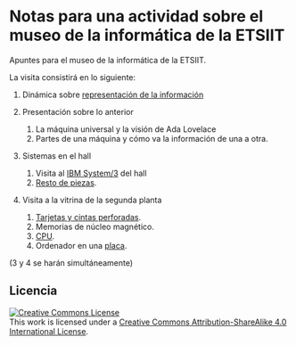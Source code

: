 # Notas para una actividad sobre el museo de la informática de la ETSIIT

Apuntes para el museo de la informática de la ETSIIT.

La visita consistirá en lo siguiente:

1. Dinámica sobre [representación de la información](actividad-representacion-informacion.md)
   
2. Presentación sobre lo anterior
   1. La máquina universal y la visión de Ada Lovelace
   2. Partes de una máquina y cómo va la información de una a otra.

3. Sistemas en el hall
   1. Visita al [IBM System/3](System3.md) del hall
   2. [Resto de piezas](ordenadores-hall.md).

4. Visita a la vitrina de la segunda planta
   1. [Tarjetas y cintas perforadas](tarjetas-perforadas.md).
   1. Memorias de núcleo magnético.
   2. [CPU](CPUs.md).
   3. Ordenador en una [placa](placas.md).

(3 y 4 se harán simultáneamente)

## Licencia

<a rel="license" href="http://creativecommons.org/licenses/by-sa/4.0/"><img alt="Creative Commons License" style="border-width:0" src="https://i.creativecommons.org/l/by-sa/4.0/88x31.png" /></a><br />This work is licensed under a <a rel="license" href="http://creativecommons.org/licenses/by-sa/4.0/">Creative Commons Attribution-ShareAlike 4.0 International License</a>.
